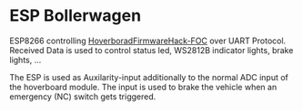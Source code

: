 # ESP Bollerwagen

ESP8266 controlling [HoverboradFirmwareHack-FOC](https://github.com/HB0N0/HoverBoardFirmwareHack-FOC/) over UART Protocol. Received Data is used to control status led, WS2812B indicator lights, brake lights, ...

The ESP is used as Auxilarity-input additionally to the normal ADC input of the hoverboard module. The input is used to brake the vehicle when an emergency (NC) switch gets triggered. 

